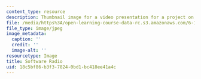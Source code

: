 ```yaml
---
content_type: resource
description: Thumbnail image for a video presentation for a project on multicore programming.
file: /media/https%3A/open-learning-course-data-rc.s3.amazonaws.com/6-189-multicore-programming-primer-january-iap-2007/18c5bf86b3f378240bd1bc418ee41a4c_p4.jpg
file_type: image/jpeg
image_metadata:
  caption: ''
  credit: ''
  image-alt: ''
resourcetype: Image
title: Software Radio
uid: 18c5bf86-b3f3-7824-0bd1-bc418ee41a4c
---
```

